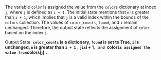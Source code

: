 The variable `color` is assigned the value from the `colors` dictionary at index `j`, where `j` is defined as `i + 1`. The initial state mentions that `n` is greater than `i + 1`, which implies that `j` is a valid index within the bounds of the `colors` collection. The values of `color_counts`, `found`, and `i` remain unchanged. Therefore, the output state reflects the assignment of `color` based on the index `j`.

Output State: **`color_counts` is a dictionary, `found` is set to True, `i` is unchanged, `n` is greater than `i + 1, `j` is `i + 1`, and `color` is assigned the value from `colors[j]`.**